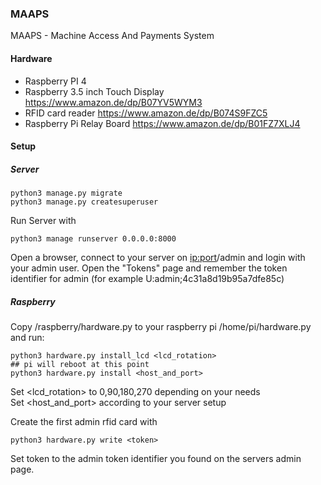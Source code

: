 ### MAAPS

MAAPS - Machine Access And Payments System

#### Hardware

- Raspberry PI 4
- Raspberry 3.5 inch Touch Display https://www.amazon.de/dp/B07YV5WYM3
- RFID card reader https://www.amazon.de/dp/B074S9FZC5
- Raspberry Pi Relay Board https://www.amazon.de/dp/B01FZ7XLJ4

#### Setup

##### Server
```
python3 manage.py migrate
python3 manage.py createsuperuser 
```
Run Server with
```
python3 manage runserver 0.0.0.0:8000
```
Open a browser, connect to your server on <ip:port>/admin and login with your admin user.
Open the "Tokens" page and remember the token identifier for admin (for example U:admin;4c31a8d19b95a7dfe85c)


##### Raspberry

Copy /raspberry/hardware.py to your raspberry pi /home/pi/hardware.py and run:
```
python3 hardware.py install_lcd <lcd_rotation> 
## pi will reboot at this point
python3 hardware.py install <host_and_port>
```

Set <lcd_rotation> to 0,90,180,270 depending on your needs    
Set <host_and_port> according to your server setup

Create the first admin rfid card with 

```
python3 hardware.py write <token>
```
Set token to the admin token identifier you found on the servers admin page.
 